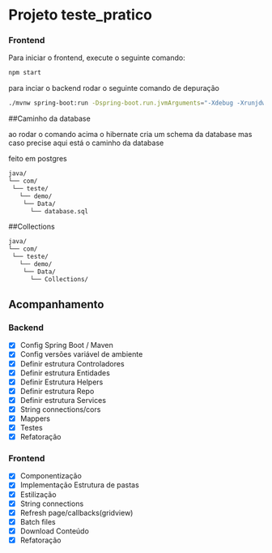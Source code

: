 # Projeto teste_pratico

### Frontend

Para iniciar o frontend, execute o seguinte comando:

```bash
npm start
```

para inciar o backend rodar o seguinte comando de depuração

```bash
./mvnw spring-boot:run -Dspring-boot.run.jvmArguments="-Xdebug -Xrunjdwp:transport=dt_socket,server=y,suspend=n,address=*:8000"
```

##Caminho da database

ao rodar o comando acima o hibernate cria um schema da database mas caso precise aqui está o caminho da database 

feito em postgres

```bash
java/
└── com/
 └── teste/
   └── demo/
    └── Data/ 
      └── database.sql
```
##Collections 

```bash
java/
└── com/
 └── teste/
   └── demo/
    └── Data/ 
      └── Collections/
```
## Acompanhamento

### Backend

- [x] Config Spring Boot / Maven
- [x] Config versões variável de ambiente
- [x] Definir estrutura Controladores
- [x] Definir estrutura Entidades
- [x] Definir Estrutura Helpers
- [x] Definir estrutura Repo
- [x] Definir estrutura Services
- [x] String connections/cors
- [x] Mappers
- [x] Testes
- [x] Refatoração

### Frontend

- [x] Componentização
- [x] Implementação Estrutura de pastas
- [x] Estilização
- [x] String connections
- [x] Refresh page/callbacks(gridview)
- [x] Batch files
- [x] Download Conteúdo
- [x] Refatoração
